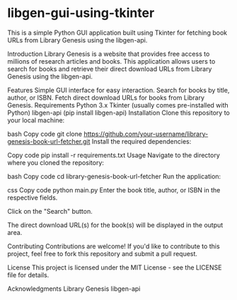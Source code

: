 # libgen-gui-using-tkinter

This is a simple Python GUI application built using Tkinter for fetching book URLs from Library Genesis using the libgen-api.

Introduction
Library Genesis is a website that provides free access to millions of research articles and books. This application allows users to search for books and retrieve their direct download URLs from Library Genesis using the libgen-api.

Features
Simple GUI interface for easy interaction.
Search for books by title, author, or ISBN.
Fetch direct download URLs for books from Library Genesis.
Requirements
Python 3.x
Tkinter (usually comes pre-installed with Python)
libgen-api (pip install libgen-api)
Installation
Clone this repository to your local machine:

bash
Copy code
git clone https://github.com/your-username/library-genesis-book-url-fetcher.git
Install the required dependencies:

Copy code
pip install -r requirements.txt
Usage
Navigate to the directory where you cloned the repository:

bash
Copy code
cd library-genesis-book-url-fetcher
Run the application:

css
Copy code
python main.py
Enter the book title, author, or ISBN in the respective fields.

Click on the "Search" button.

The direct download URL(s) for the book(s) will be displayed in the output area.

Contributing
Contributions are welcome! If you'd like to contribute to this project, feel free to fork this repository and submit a pull request.

License
This project is licensed under the MIT License - see the LICENSE file for details.

Acknowledgments
Library Genesis
libgen-api
